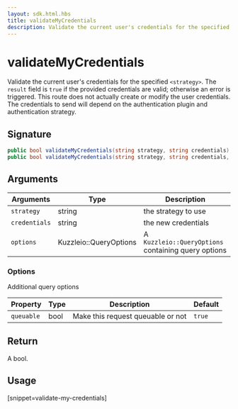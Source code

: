 ```yaml
---
layout: sdk.html.hbs
title: validateMyCredentials
description: Validate the current user's credentials for the specified `<strategy>`.
---
```


# validateMyCredentials

Validate the current user's credentials for the specified `<strategy>`. The `result` field is `true` if the provided credentials are valid; otherwise an error is triggered. This route does not actually create or modify the user credentials. The credentials to send will depend on the authentication plugin and authentication strategy.

## Signature

```csharp
public bool validateMyCredentials(string strategy, string credentials);
public bool validateMyCredentials(string strategy, string credentials, QueryOptions options);
```

## Arguments

| Arguments    | Type    | Description
|--------------|---------|-------------
| `strategy` | string | the strategy to use
| `credentials` | string | the new credentials
| `options`  | Kuzzleio::QueryOptions    | A `Kuzzleio::QueryOptions` containing query options


### **Options**

Additional query options

| Property     | Type    | Description                       | Default |
| ---------- | ------- | --------------------------------- | ------- |
| `queuable` | bool | Make this request queuable or not | `true`  |


## Return

A bool.

## Usage

[snippet=validate-my-credentials]
